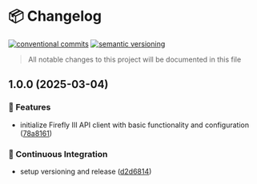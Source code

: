 # 📦 Changelog 
[![conventional commits](https://img.shields.io/badge/conventional%20commits-1.0.0-yellow.svg)](https://conventionalcommits.org)
[![semantic versioning](https://img.shields.io/badge/semantic%20versioning-2.0.0-green.svg)](https://semver.org)
> All notable changes to this project will be documented in this file

## 1.0.0 (2025-03-04)

### 🍕 Features

* initialize Firefly III API client with basic functionality and configuration ([78a8161](https://github.com/ZanzyTHEbar/fireflyiii-client-go/commit/78a81616c51360ce8d482ba40b3462a0d4fd7efd))

### 🔁 Continuous Integration

* setup versioning and release ([d2d6814](https://github.com/ZanzyTHEbar/fireflyiii-client-go/commit/d2d681478845fd45f41d37119f3ce443708d86df))
